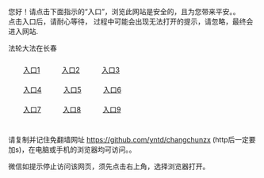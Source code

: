 您好！请点击下面指示的“入口”，浏览此网站是安全的，且为您带来平安。。 <br/>
点击入口后，请耐心等待， 过程中可能会出现无法打开的提示，请忽略，最终会进入网站. </br>

法轮大法在长春<br/>
<div style="padding:10px"><a style="margin:20px" target="_blank" href="https://dwhq8hrxdtj7d.cloudfront.net/2Qpsp?ehnedyo" id="ccLink1" rel="nofollow">入口1</a> <a target="_blank" style="margin:20px" href="https://d1se14ln2tmsxy.cloudfront.net/2Qpsp?wkvxrf" id="ccLink2" rel="nofollow">入口2</a> <a style="margin:20px" target="_blank" href="https://d1a8352d96ey6v.cloudfront.net/2Qpsp?hguzoqs" id="ccLink3" rel="nofollow">入口3</a></div>

<div style="padding:10px" ><a style="margin:20px" target="_blank" href="https://dwhq8hrxdtj7d.cloudfront.net/2Qpsp?ehnedyo" id="ccLink4" rel="nofollow">入口4</a> <a style="margin:20px" href="https://d1se14ln2tmsxy.cloudfront.net/2Qpsp?wkvxrf" target="_blank" id="ccLink5" rel="nofollow">入口5</a> <a style="margin:20px" href="https://d1a8352d96ey6v.cloudfront.net/2Qpsp?hguzoqs" target="_blank" id="ccLink6" rel="nofollow">入口6</a></div>

<div style="padding:10px"><a style="margin:20px" target="_blank" href="https://dwhq8hrxdtj7d.cloudfront.net/2Qpsp?ehnedyo" id="ccLink7" rel="nofollow">入口7</a> <a style="margin:20px" href="https://d1se14ln2tmsxy.cloudfront.net/2Qpsp?wkvxrf" target="_blank" id="ccLink8" rel="nofollow">入口8</a> <a style="margin:20px" target="_blank" href="https://d1a8352d96ey6v.cloudfront.net/2Qpsp?hguzoqs" id="ccLink9" rel="nofollow">入口9</a></div>

<br/>



请复制并记住免翻墙网址 https://github.com/yntd/changchunzx (http后一定要加s)，在电脑或手机的浏览器均可访问。。<br/>

微信如提示停止访问该网页，须先点击右上角，选择浏览器打开。
